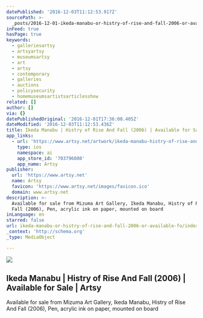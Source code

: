 ```yaml
---
datePublished: '2016-12-03T11:12:53.917Z'
sourcePath: >-
  _posts/2016-12-01-ikeda-manabu-or-histry-of-rise-and-fall-2006-or-available-fo.md
inFeed: true
hasPage: true
keywords:
  - galleriesartsy
  - artsyartsy
  - museumsartsy
  - art
  - artsy
  - contemporary
  - galleries
  - auctions
  - policysecurity
  - homemuseumsartistsarticlesshow
related: []
author: []
via: {}
datePublishedOriginal: '2016-12-01T17:36:00.405Z'
dateModified: '2016-12-03T11:12:53.436Z'
title: Ikeda Manabu | Histry of Rise And Fall (2006) | Available for Sale | Artsy
app_links:
  - url: 'https://www.artsy.net/artwork/ikeda-manabu-histry-of-rise-and-fall'
    type: ios
    namespace: ai
    app_store_id: '703796080'
    app_name: Artsy
publisher:
  url: 'https://www.artsy.net'
  name: Artsy
  favicon: 'https://www.artsy.net/images/favicon.ico'
  domain: www.artsy.net
description: >-
  Available for sale from Mizuma Art Gallery, Ikeda Manabu, Histry of Rise And
  Fall (2006), Pen, acrylic ink on paper, mounted on board
inLanguage: en
starred: false
url: ikeda-manabu-or-histry-of-rise-and-fall-2006-or-available-fo/index.html
_context: 'http://schema.org'
_type: MediaObject

---
```

<article style=""><img src="https://d7hftxdivxxvm.cloudfront.net/?resize_to=fit&amp;width=640&amp;height=639&amp;quality=95&amp;src=https%3A%2F%2Fd32dm0rphc51dk.cloudfront.net%2F_a54kJMhvDxGzDybozq2Jw%2Flarge.jpg" /><h1>Ikeda Manabu | Histry of Rise And Fall (2006) | Available for Sale | Artsy</h1><p>Available for sale from Mizuma Art Gallery, Ikeda Manabu, Histry of Rise And Fall (2006), Pen, acrylic ink on paper, mounted on board</p></article>